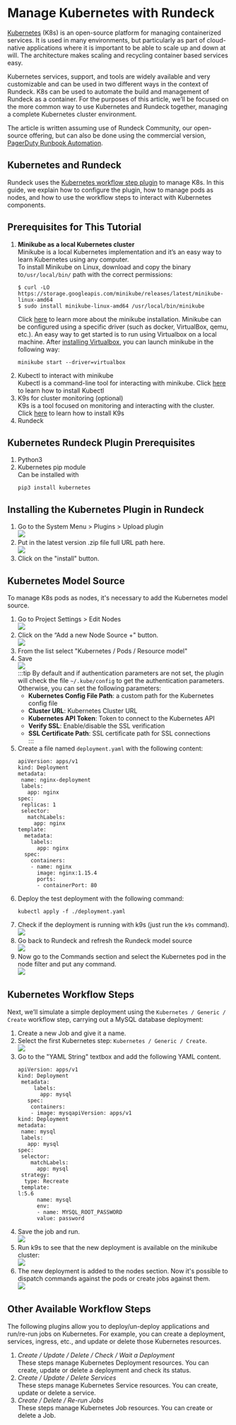 # Manage Kubernetes with Rundeck

[Kubernetes](https://kubernetes.io/) (K8s) is an open-source platform for managing containerized services. It is used in many environments, but particularly as part of cloud-native applications where it is important to be able to scale up and down at will.  The architecture makes scaling and recycling container based services easy.  

Kubernetes services, support, and tools are widely available and very customizable and can be used in two different ways in the context of Rundeck.  K8s can be used to automate the build and management of Rundeck as a container.  For the purposes of this article, we’ll be focused on the more common way to use Kubernetes and Rundeck together, managing a complete Kubernetes cluster environment.

The article is written assuming use of Rundeck Community, our open-source offering, but can also be done using the commercial version, [PagerDuty Runbook Automation](https://www.pagerduty.com/platform/automation/process-software/).

## Kubernetes and Rundeck

Rundeck uses the [Kubernetes workflow step plugin](https://github.com/rundeck-plugins/kubernetes) to manage K8s.  In this guide, we explain how to configure the plugin, how to manage pods as nodes, and how to use the workflow steps to interact with Kubernetes components.

## Prerequisites for This Tutorial

1. **Minikube as a local Kubernetes cluster**<br>
 Minikube is a local Kubernetes implementation and it’s an easy way to learn Kubernetes using any computer.<br>
 To install Minikube on Linux, download and copy the binary to`/usr/local/bin/` path with the correct permissions:<br>
	```
  	$ curl -LO https://storage.googleapis.com/minikube/releases/latest/minikube-linux-amd64
  	$ sudo install minikube-linux-amd64 /usr/local/bin/minikube
  	```
 	Click [here](https://minikube.sigs.k8s.io/docs/start/) to learn more about the minikube installation. Minikube can be configured using a specific driver (such as docker, VirtualBox, qemu, etc.). An easy way to get started is to run using Virtualbox on a local machine. After [installing Virtualbox](https://itsfoss.com/install-virtualbox-ubuntu/), you can launch minikube in the following way:<br>
 	```
 	minikube start --driver=virtualbox
 	```
1. Kubectl to interact with minikube<br>
 Kubectl is a command-line tool for interacting with minikube. Click [here](https://kubernetes.io/docs/tasks/tools/#kubectl) to learn how to install Kubectl<br>
1. K9s for cluster monitoring (optional)<br>
 K9s is a tool focused on monitoring and interacting with the cluster. Click [here](https://k9scli.io/topics/install/) to learn how to install K9s<br>
1. Rundeck<br>

## Kubernetes Rundeck Plugin Prerequisites

1. Python3<br>
1. Kubernetes pip module<br>
Can be installed with<br>
	```
	pip3 install kubernetes
	```

## Installing the Kubernetes Plugin in Rundeck

1. Go to the System Menu > Plugins > Upload plugin<br>
![](/assets/img/kube1.png)<br>
1. Put in the latest version .zip file full URL path here.<br>
![](/assets/img/kube2.png)<br>
1. Click on the "install" button.<br>

## Kubernetes Model Source

To manage K8s pods as nodes, it's necessary to add the Kubernetes model source.<br>
1. Go to Project Settings > Edit Nodes<br>
![](/assets/img/kube3.png)<br>
1. Click on the “Add a new Node Source +" button.<br>
![](/assets/img/kube4.png)<br>
1. From the list select "Kubernetes / Pods / Resource model"<br>
1. Save<br>
	![](/assets/img/kube5.png)<br>
	:::tip
	By default and if authentication parameters are not set, the plugin will check the file `~/.kube/config` to get the authentication parameters.<br>
	Otherwise, you can set the following parameters:<br>
	 * **Kubernetes Config File Path**: a custom path for the Kubernetes config file<br>
	 * **Cluster URL**: Kubernetes Cluster URL<br>
	 * **Kubernetes API Token**: Token to connect to the Kubernetes API<br>
	 * **Verify SSL**: Enable/disable the SSL verification<br>
	 * **SSL Certificate Path**: SSL certificate path for SSL connections<br>
	:::
1. Create a file named `deployment.yaml` with the following content:<br>
	```
	apiVersion: apps/v1
	kind: Deployment
	metadata:
 	 name: nginx-deployment
 	 labels:
   	   app: nginx
	spec:
 	 replicas: 1
	 selector:
  	   matchLabels:
     	 app: nginx
 	template:
   	  metadata:
        labels:
          app: nginx
   	  spec:
     	containers:
     	- name: nginx
       	  image: nginx:1.15.4
          ports:
          - containerPort: 80
	```
1. Deploy the test deployment with the following command:<br>
	```
	kubectl apply -f ./deployment.yaml
	```
1. Check if the deployment is running with k9s (just run the `k9s` command).<br>
![](/assets/img/kube6.png)<br>
1. Go back to Rundeck and refresh the Rundeck model source<br>
![](/assets/img/kube7.png)<br>
1. Now go to the Commands section and select the Kubernetes pod in the node filter and put any command.<br>
![](/assets/img/kube8.png)<br>

## Kubernetes Workflow Steps<br>

Next, we’ll simulate a simple deployment using the `Kubernetes / Generic / Create` workflow step, carrying out a MySQL database deployment:<br>
1. Create a new Job and give it a name.<br>
1. Select the first Kubernetes step: `Kubernetes / Generic / Create`.<br>
![](/assets/img/kube9.png)<br>
1. Go to the "YAML String" textbox and add the following YAML content.<br>
	```
	apiVersion: apps/v1
	kind: Deployment
	 metadata:
     	 labels:
       	   app: mysql
   	   spec:
        containers:
        - image: mysqapiVersion: apps/v1
	kind: Deployment
	metadata:
 	 name: mysql
 	 labels:
   	   app: mysql
	spec:
 	 selector:
   		matchLabels:
     	  app: mysql
 	 strategy:
   	  type: Recreate
	 template:
	l:5.6
          name: mysql
          env:
          - name: MYSQL_ROOT_PASSWORD
          value: password
	```
1. Save the job and run.<br>
![](/assets/img/kube10.png)<br>
1. Run k9s to see that the new deployment is available on the minikube cluster:<br>
![](/assets/img/kube11.png)<br>
1. The new deployment is added to the nodes section. Now it's possible to dispatch commands against the pods or create jobs against them.<br>
![](/assets/img/kube11.png)<br>

## Other Available Workflow Steps

The following plugins allow you to deploy/un-deploy applications and run/re-run jobs on Kubernetes. For example, you can create a deployment, services, ingress, etc., and update or delete those Kubernetes resources.<br>
1. _Create / Update / Delete / Check / Wait a Deployment_<br>
These steps manage Kubernetes Deployment resources.  You can create, update or delete a deployment and check its status.<br>
1. _Create / Update / Delete Services_<br>
These steps manage Kubernetes Service resources. You can create, update or delete a service.<br>
1. _Create / Delete / Re-run Jobs_<br>
These steps manage Kubernetes Job resources. You can create or delete a Job.<br>
